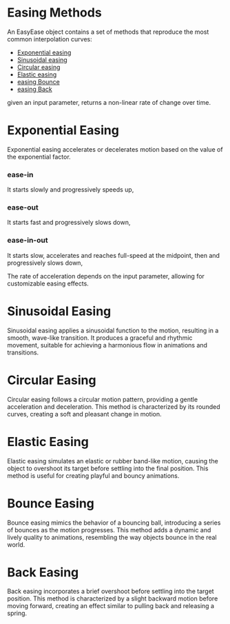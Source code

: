 # Easing Methods

An EasyEase object contains a set of methods that reproduce the most common interpolation curves:

- [Exponential easing](#Exponential-easing)
- [Sinusoidal easing](#Sinusoidal-Easing)
- [Circular easing](#Circular-easing)
- [Elastic easing](#Elastic-Easing)
- [easing Bounce](#Bounce-Easing)
- [easing Back](#Back-Easing)

given an input parameter, returns a non-linear rate of change over time.



# Exponential Easing
Exponential easing accelerates or decelerates motion based on the value of the exponential factor. 
### ease-in
It starts slowly and progressively speeds up,
### ease-out
It starts fast and progressively slows down,
### ease-in-out
It starts slow, accelerates and reaches full-speed at the midpoint, then  and progressively slows down,


The rate of acceleration depends on the input parameter, allowing for customizable easing effects.

# Sinusoidal Easing
Sinusoidal easing applies a sinusoidal function to the motion, resulting in a smooth, wave-like transition. It produces a graceful and rhythmic movement, suitable for achieving a harmonious flow in animations and transitions.

# Circular Easing
Circular easing follows a circular motion pattern, providing a gentle acceleration and deceleration. This method is characterized by its rounded curves, creating a soft and pleasant change in motion.

# Elastic Easing
Elastic easing simulates an elastic or rubber band-like motion, causing the object to overshoot its target before settling into the final position. This method is useful for creating playful and bouncy animations.

# Bounce Easing
Bounce easing mimics the behavior of a bouncing ball, introducing a series of bounces as the motion progresses. This method adds a dynamic and lively quality to animations, resembling the way objects bounce in the real world.

# Back Easing
Back easing incorporates a brief overshoot before settling into the target position. This method is characterized by a slight backward motion before moving forward, creating an effect similar to pulling back and releasing a spring.

